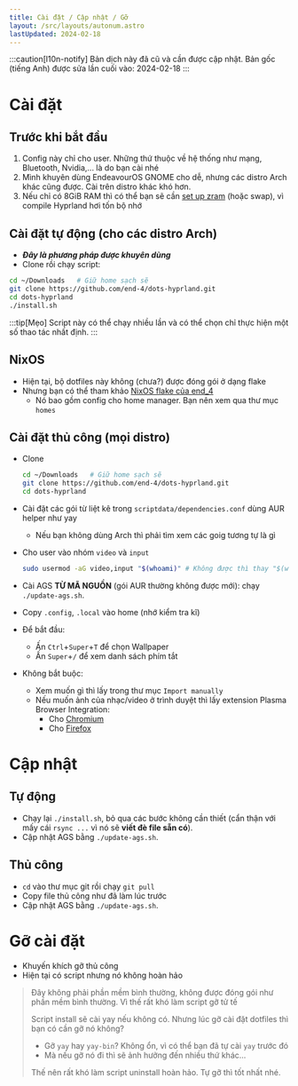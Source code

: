 ```yaml
---
title: Cài đặt / Cập nhật / Gỡ
layout: /src/layouts/autonum.astro
lastUpdated: 2024-02-18
---
```

:::caution[l10n-notify]
Bản dịch này đã cũ và cần được cập nhật. Bản gốc (tiếng Anh) được sửa lần cuối vào: 2024-02-18
:::

# Cài đặt
## Trước khi bắt đầu
1. Config này chỉ cho user. Những thứ thuộc về hệ thống như mạng, Bluetooth, Nvidia,... là do bạn cài nhé
2. Mình khuyên dùng EndeavourOS GNOME cho dễ, nhưng các distro Arch khác cũng được. Cài trên distro khác khó hơn.
3. Nếu chỉ có 8GiB RAM thì có thể bạn sẽ cần [set up zram](https://forum.endeavouros.com/t/enabling-zram-in-endeavouros/37746) (hoặc swap), vì compile Hyprland hơi tốn bộ nhớ

## Cài đặt tự động (cho các distro Arch)
- _**Đây là phương pháp được khuyên dùng**_
- Clone rồi chạy script:
```bash
cd ~/Downloads   # Giữ home sạch sẽ
git clone https://github.com/end-4/dots-hyprland.git
cd dots-hyprland
./install.sh
```
:::tip[Mẹo]
Script này có thể chạy nhiều lần và có thể chọn chỉ thực hiện một số thao tác nhất định.
:::

## NixOS
- Hiện tại, bộ dotfiles này không (chưa?) được đóng gói ở dạng flake
- Nhưng bạn có thể tham khảo [NixOS flake của end_4](https://github.com/end-4/CirnOS)
  - Nó bao gồm config cho home manager. Bạn nên xem qua thư mục `homes`

## Cài đặt thủ công (mọi distro)

- Clone
  ```bash
  cd ~/Downloads   # Giữ home sạch sẽ
  git clone https://github.com/end-4/dots-hyprland.git
  cd dots-hyprland
  ```
- Cài đặt các gói từ liệt kê trong  `scriptdata/dependencies.conf` dùng AUR helper như yay
  - Nếu bạn không dùng Arch thì phải tìm xem các goig tương tự là gì

- Cho user vào nhóm `video` và `input`
  ```bash
  sudo usermod -aG video,input "$(whoami)" # Không được thì thay "$(whoami)" bằng username
  ```
- Cài AGS **TỪ MÃ NGUỒN** (gói AUR thường không được mới): chạy `./update-ags.sh`.
- Copy `.config`, `.local` vào home (nhớ kiểm tra kĩ)

- Để bắt đầu:
  - Ấn `Ctrl`+`Super`+`T` để chọn Wallpaper
  - Ấn `Super`+`/` để xem danh sách phím tắt

- Không bắt buộc:
   - Xem muốn gì thì lấy trong thư mục `Import manually`
   - Nếu muốn ảnh của nhạc/video ở trình duyệt thì lấy extension Plasma Browser Integration:
     - Cho [Chromium](https://chrome.google.com/webstore/detail/plasma-integration/cimiefiiaegbelhefglklhhakcgmhkai)
     - Cho [Firefox](https://addons.mozilla.org/en-US/firefox/addon/plasma-integration/)

# Cập nhật
## Tự động
- Chạy lại `./install.sh`, bỏ qua các bước không cần thiết (cẩn thận với mấy cái `rsync ...` vì nó sẽ **viết đè file sẵn có**).
- Cập nhật AGS bằng `./update-ags.sh`.

## Thủ công
- `cd` vào thư mục git rồi chạy `git pull`
- Copy file thủ công như đã làm lúc trước
- Cập nhật AGS bằng `./update-ags.sh`.

# Gỡ cài đặt
- Khuyến khích gỡ thủ công
- Hiện tại có script nhưng nó không hoàn hảo

> Đây không phải phần mềm bình thường, không được đóng gói như phần mềm bình thường. 
> Vì thế rất khó làm script gỡ tử tế 
> 
> Script install sẽ cài yay nếu không có. Nhưng lúc gỡ cài đặt dotfiles thì
> bạn có cần gỡ nó không?
> - Gỡ `yay` hay `yay-bin`? Không ổn, vì có thể bạn đã tự cài `yay` trước đó
> - Mà nếu gỡ nó đi thì sẽ ảnh hưởng đến nhiều thứ khác...
>
> Thế nên rất khó làm script uninstall hoàn hảo. Tự gỡ thì tốt nhất nhé.

